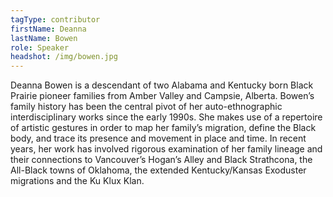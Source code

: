 ```yaml
---
tagType: contributor
firstName: Deanna
lastName: Bowen
role: Speaker
headshot: /img/bowen.jpg
---
```

Deanna Bowen is a descendant of two Alabama and Kentucky born Black Prairie pioneer families from Amber Valley and Campsie, Alberta. Bowen’s family history has been the central pivot of her auto-ethnographic interdisciplinary works since the early 1990s. She makes use of a repertoire of artistic gestures in order to map her family’s migration, define the Black body, and trace its presence and movement in place and time. In recent years, her work has involved rigorous examination of her family lineage and their connections to Vancouver’s Hogan’s Alley and Black Strathcona, the All-Black towns of Oklahoma, the extended Kentucky/Kansas Exoduster migrations and the Ku Klux Klan.
